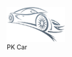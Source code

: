  <div class="left">
            <img src="image/car-logo-png-2320.png" style="width: 130px">
            <div>PK Car</div>
 </div>

